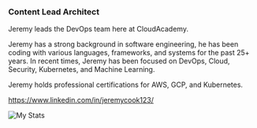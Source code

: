 ### Content Lead Architect
Jeremy leads the DevOps team here at CloudAcademy.

Jeremy has a strong background in software engineering, he has been coding with various languages, frameworks, and systems for the past 25+ years. In recent times, Jeremy has been focused on DevOps, Cloud, Security, Kubernetes, and Machine Learning.

Jeremy holds professional certifications for AWS, GCP, and Kubernetes.

https://www.linkedin.com/in/jeremycook123/

![My Stats](https://github-readme-stats.vercel.app/api?username=jeremycook123)
